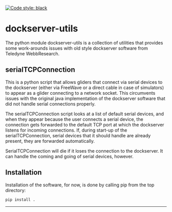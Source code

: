 [![Code style: black](https://img.shields.io/badge/code%20style-black-000000.svg)](https://github.com/psf/black)

# dockserver-utils

The python module dockserver-utils is a collection of utilities that
provides some work-arounds issues with old style dockserver software
from Teledyne WebbResearch.


## serialTCPConnection

This is a python script that allows gliders that connect via serial
devices to the dockserver (either via FreeWave or a direct cable in
case of simulators) to appear as a glider connecting to a network
socket. This circumvents issues with the original java implementation
of the dockserver software that did not handle serial connections
properly.

The serialTCPConnection script looks at a list of default serial
devices, and when they appear because the user connects a serial
device, the connection gets forwarded to the default TCP port at which
the dockserver listens for incoming connections. If, during start-up
of the serialTCPConnection, serial devices that it should handle are
already present, they are forwarded automatically.

SerialTCPConnection will die if it loses the connection to the
dockserver. It can handle the coming and going of serial devices,
however.

## Installation

Installation of the software, for now, is done by calling pip from the top directory:

`pip install .`

---

